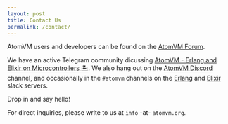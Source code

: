 ```yaml
---
layout: post
title: Contact Us
permalink: /contact/
---
```


AtomVM users and developers can be found on the [AtomVM Forum](https://erlangforums.com/atomvm).

We have an active Telegram community dicussing [AtomVM - Erlang and Elixir on Microcontrollers 🏝](https://t.me/atomvm).
We also hang out on the [AtomVM Discord](https://discord.gg/QA7fNjm9Nw) channel, and occasionally
in the `#atomvm` channels on the [Erlang](erlanger.slack.com) and [Elixir](elixir-lang.slack.com)
slack servers.

Drop in and say hello!

For direct inquiries, please write to us at `info` -at- `atomvm.org`.
